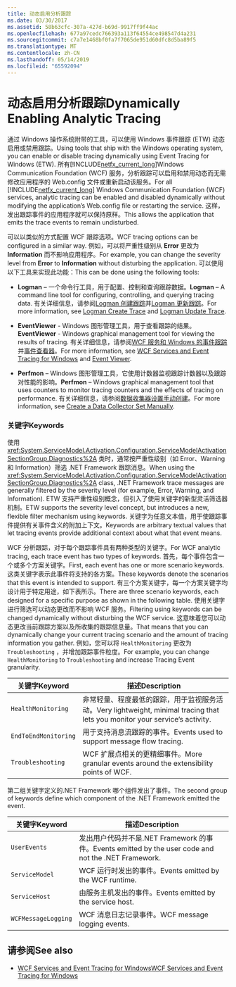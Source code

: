 ```yaml
---
title: 动态启用分析跟踪
ms.date: 03/30/2017
ms.assetid: 58b63cfc-307a-427d-b69d-9917ff9f44ac
ms.openlocfilehash: 677a97cedc766393a113f64554ce498547d4a231
ms.sourcegitcommit: c7a7e1468bf0fa7f7065de951d60dfc8d5ba89f5
ms.translationtype: MT
ms.contentlocale: zh-CN
ms.lasthandoff: 05/14/2019
ms.locfileid: "65592094"
---
```

# <a name="dynamically-enabling-analytic-tracing"></a><span data-ttu-id="55130-102">动态启用分析跟踪</span><span class="sxs-lookup"><span data-stu-id="55130-102">Dynamically Enabling Analytic Tracing</span></span>
<span data-ttu-id="55130-103">通过 Windows 操作系统附带的工具，可以使用 Windows 事件跟踪 (ETW) 动态启用或禁用跟踪。</span><span class="sxs-lookup"><span data-stu-id="55130-103">Using tools that ship with the Windows operating system, you can enable or disable tracing dynamically using Event Tracing for Windows (ETW).</span></span> <span data-ttu-id="55130-104">所有[!INCLUDE[netfx_current_long](../../../../../includes/netfx-current-long-md.md)]Windows Communication Foundation (WCF) 服务，分析跟踪可以启用和禁用动态而无需修改应用程序的 Web.config 文件或重新启动该服务。</span><span class="sxs-lookup"><span data-stu-id="55130-104">For all [!INCLUDE[netfx_current_long](../../../../../includes/netfx-current-long-md.md)] Windows Communication Foundation (WCF) services, analytic tracing can be enabled and disabled dynamically without modifying the application’s Web.config file or restarting the service.</span></span> <span data-ttu-id="55130-105">这样，发出跟踪事件的应用程序就可以保持原样。</span><span class="sxs-lookup"><span data-stu-id="55130-105">This allows the application that emits the trace events to remain undisturbed.</span></span>  
  
 <span data-ttu-id="55130-106">可以以类似的方式配置 WCF 跟踪选项。</span><span class="sxs-lookup"><span data-stu-id="55130-106">WCF tracing options can be configured in a similar way.</span></span> <span data-ttu-id="55130-107">例如，可以将严重性级别从 **Error** 更改为 **Information** 而不影响应用程序。</span><span class="sxs-lookup"><span data-stu-id="55130-107">For example, you can change the severity level from **Error** to **Information** without disturbing the application.</span></span> <span data-ttu-id="55130-108">可以使用以下工具来实现此功能：</span><span class="sxs-lookup"><span data-stu-id="55130-108">This can be done using the following tools:</span></span>  
  
- <span data-ttu-id="55130-109">**Logman** – 一个命令行工具，用于配置、控制和查询跟踪数据。</span><span class="sxs-lookup"><span data-stu-id="55130-109">**Logman** – A command line tool for configuring, controlling, and querying tracing data.</span></span> <span data-ttu-id="55130-110">有关详细信息，请参阅[Logman 创建跟踪](https://go.microsoft.com/fwlink/?LinkId=165426)并[Logman 更新跟踪](https://go.microsoft.com/fwlink/?LinkId=165427)。</span><span class="sxs-lookup"><span data-stu-id="55130-110">For more information, see [Logman Create Trace](https://go.microsoft.com/fwlink/?LinkId=165426) and [Logman Update Trace](https://go.microsoft.com/fwlink/?LinkId=165427).</span></span>  
  
- <span data-ttu-id="55130-111">**EventViewer** - Windows 图形管理工具，用于查看跟踪的结果。</span><span class="sxs-lookup"><span data-stu-id="55130-111">**EventViewer** - Windows graphical management tool for viewing the results of tracing.</span></span> <span data-ttu-id="55130-112">有关详细信息，请参阅[WCF 服务和 Windows 的事件跟踪](../../../../../docs/framework/wcf/samples/wcf-services-and-event-tracing-for-windows.md)并[事件查看器](https://go.microsoft.com/fwlink/?LinkId=165428)。</span><span class="sxs-lookup"><span data-stu-id="55130-112">For more information, see [WCF Services and Event Tracing for Windows](../../../../../docs/framework/wcf/samples/wcf-services-and-event-tracing-for-windows.md) and [Event Viewer](https://go.microsoft.com/fwlink/?LinkId=165428).</span></span>  
  
- <span data-ttu-id="55130-113">**Perfmon** – Windows 图形管理工具，它使用计数器监视跟踪计数器以及跟踪对性能的影响。</span><span class="sxs-lookup"><span data-stu-id="55130-113">**Perfmon** – Windows graphical management tool that uses counters to monitor tracing counters and the effects of tracing on performance.</span></span> <span data-ttu-id="55130-114">有关详细信息，请参阅[数据收集器设置手动创建](https://go.microsoft.com/fwlink/?LinkId=165429)。</span><span class="sxs-lookup"><span data-stu-id="55130-114">For more information, see [Create a Data Collector Set Manually](https://go.microsoft.com/fwlink/?LinkId=165429).</span></span>  
  
### <a name="keywords"></a><span data-ttu-id="55130-115">关键字</span><span class="sxs-lookup"><span data-stu-id="55130-115">Keywords</span></span>  
 <span data-ttu-id="55130-116">使用 <xref:System.ServiceModel.Activation.Configuration.ServiceModelActivationSectionGroup.Diagnostics%2A> 类时，通常按严重性级别（如 Error、Warning 和 Information）筛选 .NET Framework 跟踪消息。</span><span class="sxs-lookup"><span data-stu-id="55130-116">When using the <xref:System.ServiceModel.Activation.Configuration.ServiceModelActivationSectionGroup.Diagnostics%2A> class, .NET Framework trace messages are generally filtered by the severity level (for example, Error, Warning, and Information).</span></span> <span data-ttu-id="55130-117">ETW 支持严重性级别概念，但引入了使用关键字的新型灵活筛选器机制。</span><span class="sxs-lookup"><span data-stu-id="55130-117">ETW supports the severity level concept, but introduces a new, flexible filter mechanism using keywords.</span></span> <span data-ttu-id="55130-118">关键字为任意文本值，用于使跟踪事件提供有关事件含义的附加上下文。</span><span class="sxs-lookup"><span data-stu-id="55130-118">Keywords are arbitrary textual values that let tracing events provide additional context about what that event means.</span></span>  
  
 <span data-ttu-id="55130-119">WCF 分析跟踪，对于每个跟踪事件具有两种类型的关键字。</span><span class="sxs-lookup"><span data-stu-id="55130-119">For WCF analytic tracing, each trace event has two types of keywords.</span></span> <span data-ttu-id="55130-120">首先，每个事件包含一个或多个方案关键字。</span><span class="sxs-lookup"><span data-stu-id="55130-120">First, each event has one or more scenario keywords.</span></span> <span data-ttu-id="55130-121">这类关键字表示此事件将支持的各方案。</span><span class="sxs-lookup"><span data-stu-id="55130-121">These keywords denote the scenarios that this event is intended to support.</span></span> <span data-ttu-id="55130-122">有三个方案关键字，每一个方案关键字均设计用于特定用途，如下表所示。</span><span class="sxs-lookup"><span data-stu-id="55130-122">There are three scenario keywords, each designed for a specific purpose as shown in the following table.</span></span> <span data-ttu-id="55130-123">使用关键字进行筛选可以动态更改而不影响 WCF 服务。</span><span class="sxs-lookup"><span data-stu-id="55130-123">Filtering using keywords can be changed dynamically without disturbing the WCF service.</span></span> <span data-ttu-id="55130-124">这意味着您可以动态更改当前跟踪方案以及所收集的跟踪信息量。</span><span class="sxs-lookup"><span data-stu-id="55130-124">That means that you can dynamically change your current tracing scenario and the amount of tracing information you gather.</span></span> <span data-ttu-id="55130-125">例如，您可以将 `HealthMonitoring` 更改为 `Troubleshooting` ，并增加跟踪事件粒度。</span><span class="sxs-lookup"><span data-stu-id="55130-125">For example, you can change `HealthMonitoring` to `Troubleshooting` and increase Tracing Event granularity.</span></span>  
  
|<span data-ttu-id="55130-126">关键字</span><span class="sxs-lookup"><span data-stu-id="55130-126">Keyword</span></span>|<span data-ttu-id="55130-127">描述</span><span class="sxs-lookup"><span data-stu-id="55130-127">Description</span></span>|  
|-------------|-----------------|  
|`HealthMonitoring`|<span data-ttu-id="55130-128">非常轻量、程度最低的跟踪，用于监视服务活动。</span><span class="sxs-lookup"><span data-stu-id="55130-128">Very lightweight, minimal tracing that lets you monitor your service’s activity.</span></span>|  
|`EndToEndMonitoring`|<span data-ttu-id="55130-129">用于支持消息流跟踪的事件。</span><span class="sxs-lookup"><span data-stu-id="55130-129">Events used to support message flow tracing.</span></span>|  
|`Troubleshooting`|<span data-ttu-id="55130-130">WCF 扩展点相关的更精细事件。</span><span class="sxs-lookup"><span data-stu-id="55130-130">More granular events around the extensibility points of WCF.</span></span>|  
  
 <span data-ttu-id="55130-131">第二组关键字定义的.NET Framework 哪个组件发出了事件。</span><span class="sxs-lookup"><span data-stu-id="55130-131">The second group of keywords define which component of the .NET Framework emitted the event.</span></span>  
  
|<span data-ttu-id="55130-132">关键字</span><span class="sxs-lookup"><span data-stu-id="55130-132">Keyword</span></span>|<span data-ttu-id="55130-133">描述</span><span class="sxs-lookup"><span data-stu-id="55130-133">Description</span></span>|  
|-------------|-----------------|  
|`UserEvents`|<span data-ttu-id="55130-134">发出用户代码并不是.NET Framework 的事件。</span><span class="sxs-lookup"><span data-stu-id="55130-134">Events emitted by the user code and not the .NET Framework.</span></span>|  
|`ServiceModel`|<span data-ttu-id="55130-135">WCF 运行时发出的事件。</span><span class="sxs-lookup"><span data-stu-id="55130-135">Events emitted by the WCF runtime.</span></span>|  
|`ServiceHost`|<span data-ttu-id="55130-136">由服务主机发出的事件。</span><span class="sxs-lookup"><span data-stu-id="55130-136">Events emitted by the service host.</span></span>|  
|`WCFMessageLogging`|<span data-ttu-id="55130-137">WCF 消息日志记录事件。</span><span class="sxs-lookup"><span data-stu-id="55130-137">WCF message logging events.</span></span>|  
  
## <a name="see-also"></a><span data-ttu-id="55130-138">请参阅</span><span class="sxs-lookup"><span data-stu-id="55130-138">See also</span></span>

- [<span data-ttu-id="55130-139">WCF Services and Event Tracing for Windows</span><span class="sxs-lookup"><span data-stu-id="55130-139">WCF Services and Event Tracing for Windows</span></span>](../../../../../docs/framework/wcf/samples/wcf-services-and-event-tracing-for-windows.md)
